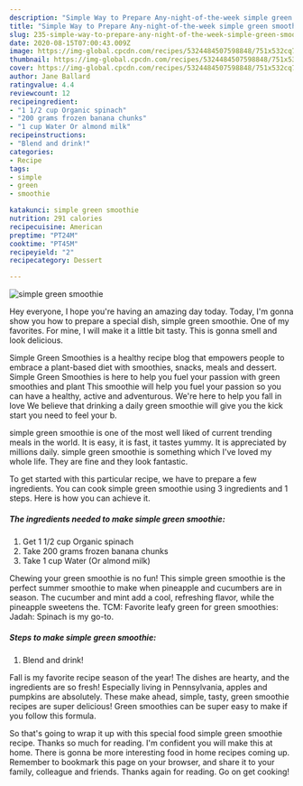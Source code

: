 ```yaml
---
description: "Simple Way to Prepare Any-night-of-the-week simple green smoothie"
title: "Simple Way to Prepare Any-night-of-the-week simple green smoothie"
slug: 235-simple-way-to-prepare-any-night-of-the-week-simple-green-smoothie
date: 2020-08-15T07:00:43.009Z
image: https://img-global.cpcdn.com/recipes/5324484507598848/751x532cq70/simple-green-smoothie-recipe-main-photo.jpg
thumbnail: https://img-global.cpcdn.com/recipes/5324484507598848/751x532cq70/simple-green-smoothie-recipe-main-photo.jpg
cover: https://img-global.cpcdn.com/recipes/5324484507598848/751x532cq70/simple-green-smoothie-recipe-main-photo.jpg
author: Jane Ballard
ratingvalue: 4.4
reviewcount: 12
recipeingredient:
- "1 1/2 cup Organic spinach"
- "200 grams frozen banana chunks"
- "1 cup Water Or almond milk"
recipeinstructions:
- "Blend and drink!"
categories:
- Recipe
tags:
- simple
- green
- smoothie

katakunci: simple green smoothie 
nutrition: 291 calories
recipecuisine: American
preptime: "PT24M"
cooktime: "PT45M"
recipeyield: "2"
recipecategory: Dessert

---
```



![simple green smoothie](https://img-global.cpcdn.com/recipes/5324484507598848/751x532cq70/simple-green-smoothie-recipe-main-photo.jpg)

Hey everyone, I hope you're having an amazing day today. Today, I'm gonna show you how to prepare a special dish, simple green smoothie. One of my favorites. For mine, I will make it a little bit tasty. This is gonna smell and look delicious.

Simple Green Smoothies is a healthy recipe blog that empowers people to embrace a plant-based diet with smoothies, snacks, meals and dessert. Simple Green Smoothies is here to help you fuel your passion with green smoothies and plant This smoothie will help you fuel your passion so you can have a healthy, active and adventurous. We&#39;re here to help you fall in love We believe that drinking a daily green smoothie will give you the kick start you need to feel your b.

simple green smoothie is one of the most well liked of current trending meals in the world. It is easy, it is fast, it tastes yummy. It is appreciated by millions daily. simple green smoothie is something which I've loved my whole life. They are fine and they look fantastic.


To get started with this particular recipe, we have to prepare a few ingredients. You can cook simple green smoothie using 3 ingredients and 1 steps. Here is how you can achieve it.

##### The ingredients needed to make simple green smoothie:

1. Get 1 1/2 cup Organic spinach
1. Take 200 grams frozen banana chunks
1. Take 1 cup Water (Or almond milk)


Chewing your green smoothie is no fun! This simple green smoothie is the perfect summer smoothie to make when pineapple and cucumbers are in season. The cucumber and mint add a cool, refreshing flavor, while the pineapple sweetens the. TCM: Favorite leafy green for green smoothies: Jadah: Spinach is my go-to. 

##### Steps to make simple green smoothie:

1. Blend and drink!


Fall is my favorite recipe season of the year! The dishes are hearty, and the ingredients are so fresh! Especially living in Pennsylvania, apples and pumpkins are absolutely. These make ahead, simple, tasty, green smoothie recipes are super delicious! Green smoothies can be super easy to make if you follow this formula. 

So that's going to wrap it up with this special food simple green smoothie recipe. Thanks so much for reading. I'm confident you will make this at home. There is gonna be more interesting food in home recipes coming up. Remember to bookmark this page on your browser, and share it to your family, colleague and friends. Thanks again for reading. Go on get cooking!
